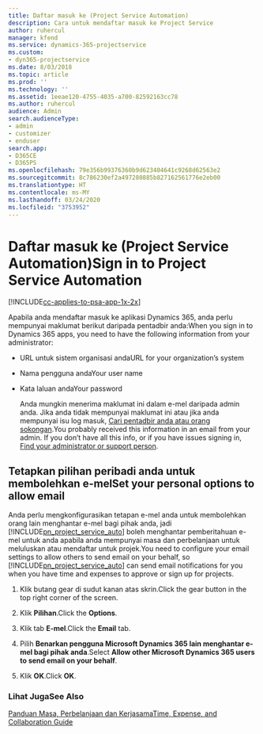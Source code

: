 ```yaml
---
title: Daftar masuk ke (Project Service Automation)
description: Cara untuk mendaftar masuk ke Project Service
author: ruhercul
manager: kfend
ms.service: dynamics-365-projectservice
ms.custom:
- dyn365-projectservice
ms.date: 8/03/2018
ms.topic: article
ms.prod: ''
ms.technology: ''
ms.assetid: 1eeae120-4755-4035-a700-82592163cc78
ms.author: ruhercul
audience: Admin
search.audienceType:
- admin
- customizer
- enduser
search.app:
- D365CE
- D365PS
ms.openlocfilehash: 79e356b99376360b9d623404641c9268d62563e2
ms.sourcegitcommit: 8c786230ef2a497280885b827162561776e2eb00
ms.translationtype: HT
ms.contentlocale: ms-MY
ms.lasthandoff: 03/24/2020
ms.locfileid: "3753952"
---
```

# <a name="sign-in-to-project-service-automation"></a><span data-ttu-id="d13a8-103">Daftar masuk ke (Project Service Automation)</span><span class="sxs-lookup"><span data-stu-id="d13a8-103">Sign in to Project Service Automation</span></span>

[!INCLUDE[cc-applies-to-psa-app-1x-2x](../includes/cc-applies-to-psa-app-1x-2x.md)]

<span data-ttu-id="d13a8-104">Apabila anda mendaftar masuk ke aplikasi Dynamics 365, anda perlu mempunyai maklumat berikut daripada pentadbir anda:</span><span class="sxs-lookup"><span data-stu-id="d13a8-104">When you sign in to Dynamics 365 apps, you need to have the following information from your administrator:</span></span>  
  
- <span data-ttu-id="d13a8-105">URL untuk sistem organisasi anda</span><span class="sxs-lookup"><span data-stu-id="d13a8-105">URL for your organization’s system</span></span>  
  
- <span data-ttu-id="d13a8-106">Nama pengguna anda</span><span class="sxs-lookup"><span data-stu-id="d13a8-106">Your user name</span></span>  
  
- <span data-ttu-id="d13a8-107">Kata laluan anda</span><span class="sxs-lookup"><span data-stu-id="d13a8-107">Your password</span></span>  
  
  <span data-ttu-id="d13a8-108">Anda mungkin menerima maklumat ini dalam e-mel daripada admin anda. Jika anda tidak mempunyai maklumat ini atau jika anda mempunyai isu log masuk, [Cari pentadbir anda atau orang sokongan](../basics/find-administrator-support.md).</span><span class="sxs-lookup"><span data-stu-id="d13a8-108">You probably received this information in an email from your admin. If you don’t have all this info, or if you have issues signing in, [Find your administrator or support person](../basics/find-administrator-support.md).</span></span>  
  
## <a name="set-your-personal-options-to-allow-email"></a><span data-ttu-id="d13a8-109">Tetapkan pilihan peribadi anda untuk membolehkan e-mel</span><span class="sxs-lookup"><span data-stu-id="d13a8-109">Set your personal options to allow email</span></span>  
 <span data-ttu-id="d13a8-110">Anda perlu mengkonfigurasikan tetapan e-mel anda untuk membolehkan orang lain menghantar e-mel bagi pihak anda, jadi [!INCLUDE[pn_project_service_auto](../includes/pn-project-service-auto.md)] boleh menghantar pemberitahuan e-mel untuk anda apabila anda mempunyai masa dan perbelanjaan untuk meluluskan atau mendaftar untuk projek.</span><span class="sxs-lookup"><span data-stu-id="d13a8-110">You need to configure your email settings to allow others to send email on your behalf, so [!INCLUDE[pn_project_service_auto](../includes/pn-project-service-auto.md)] can send email notifications for you when you have time and expenses to approve or sign up for projects.</span></span>  
  
1.  <span data-ttu-id="d13a8-111">Klik butang gear di sudut kanan atas skrin.</span><span class="sxs-lookup"><span data-stu-id="d13a8-111">Click the gear button in the top right corner of the screen.</span></span>  
  
2.  <span data-ttu-id="d13a8-112">Klik **Pilihan**.</span><span class="sxs-lookup"><span data-stu-id="d13a8-112">Click the **Options**.</span></span>  
  
3.  <span data-ttu-id="d13a8-113">Klik tab **E-mel**.</span><span class="sxs-lookup"><span data-stu-id="d13a8-113">Click the **Email** tab.</span></span>  
  
4.  <span data-ttu-id="d13a8-114">Pilih **Benarkan pengguna Microsoft Dynamics 365 lain menghantar e-mel bagi pihak anda**.</span><span class="sxs-lookup"><span data-stu-id="d13a8-114">Select **Allow other Microsoft Dynamics 365 users to send email on your behalf**.</span></span>  
  
5.  <span data-ttu-id="d13a8-115">Klik **OK**.</span><span class="sxs-lookup"><span data-stu-id="d13a8-115">Click **OK**.</span></span>  
  
### <a name="see-also"></a><span data-ttu-id="d13a8-116">Lihat Juga</span><span class="sxs-lookup"><span data-stu-id="d13a8-116">See Also</span></span>  
 [<span data-ttu-id="d13a8-117">Panduan Masa, Perbelanjaan dan Kerjasama</span><span class="sxs-lookup"><span data-stu-id="d13a8-117">Time, Expense, and Collaboration Guide</span></span>](../project-service/time-expense-collaboration-guide.md)
